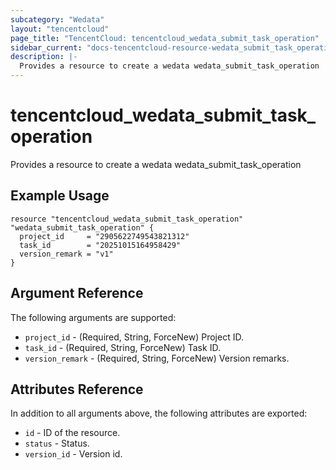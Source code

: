 ```yaml
---
subcategory: "Wedata"
layout: "tencentcloud"
page_title: "TencentCloud: tencentcloud_wedata_submit_task_operation"
sidebar_current: "docs-tencentcloud-resource-wedata_submit_task_operation"
description: |-
  Provides a resource to create a wedata wedata_submit_task_operation
---
```


# tencentcloud_wedata_submit_task_operation

Provides a resource to create a wedata wedata_submit_task_operation

## Example Usage

```hcl
resource "tencentcloud_wedata_submit_task_operation" "wedata_submit_task_operation" {
  project_id     = "2905622749543821312"
  task_id        = "20251015164958429"
  version_remark = "v1"
}
```

## Argument Reference

The following arguments are supported:

* `project_id` - (Required, String, ForceNew) Project ID.
* `task_id` - (Required, String, ForceNew) Task ID.
* `version_remark` - (Required, String, ForceNew) Version remarks.

## Attributes Reference

In addition to all arguments above, the following attributes are exported:

* `id` - ID of the resource.
* `status` - Status.
* `version_id` - Version id.


